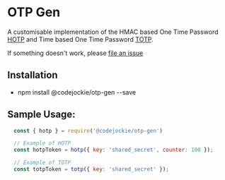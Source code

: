 # OTP Gen

A customisable implementation of the HMAC based One Time Password [HOTP](https://tools.ietf.org/html/rfc4226) and Time based One Time Password [TOTP](https://tools.ietf.org/html/rfc6238).

If something doesn't work, please [file an issue](https://github.com/codejockie/otp-gen/issues)

## Installation
- npm install @codejockie/otp-gen --save

## Sample Usage:
```js
  const { hotp } = require('@codejockie/otp-gen')

  // Example of HOTP
  const hotpToken = hotp({ key: 'shared_secret', counter: 100 });

  // Example of TOTP
  const totpToken = totp({ key: 'shared_secret' });
```
